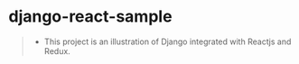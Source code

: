 # django-react-sample
> - This project is an illustration of Django integrated with Reactjs and Redux.
